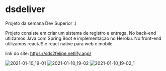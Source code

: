 # dsdeliver

Projeto da semana Dev Superior :)

Projeto consiste em criar um sistema de registro e entrega. 
No back-end utlizamos Java com Spring Boot e implementaçao no Heroku.
No front-end utilizamos reactJS e react native para web e mobile.

link do site: https://sds2felipe.netlify.app/

![2021-01-10_19-01](https://user-images.githubusercontent.com/68256101/104136711-92daef00-5376-11eb-9a18-fd2a7c4db190.png)
![2021-01-10_19-02](https://user-images.githubusercontent.com/68256101/104136742-d03f7c80-5376-11eb-9d45-74c9c324605e.png)
![2021-01-10_19-02_1](https://user-images.githubusercontent.com/68256101/104136743-d2a1d680-5376-11eb-98bf-fdf4744d7373.png)
